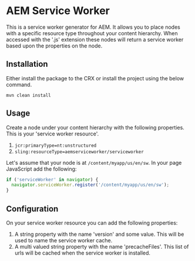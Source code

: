 # AEM Service Worker

This is a service worker generator for AEM. It allows you to place nodes with a specific resource type throughout your content hierarchy. When accessed with the '.js' extension these nodes will return a service worker based upon the properties on the node.

## Installation

Either install the package to the CRX or install the project using the below command.

```
mvn clean install
```

## Usage

Create a node under your content hierarchy with the following properties. This is your 'service worker resource'.

1. `jcr:primaryType=nt:unstructured`
1. `sling:resourceType=aemserviceworker/serviceworker`

Let's assume that your node is at `/content/myapp/us/en/sw`. In your page JavaScript add the following:

```js
if ('serviceWorker' in navigator) {
  navigator.serviceWorker.register('/content/myapp/us/en/sw');
}
```

## Configuration


On your service worker resource you can add the following properties:

1. A string property with the name 'version' and some value. This will be used to name the service worker cache.
2. A multi valued string property with the name 'precacheFiles'. This list of urls will be cached when the service worker is installed.
